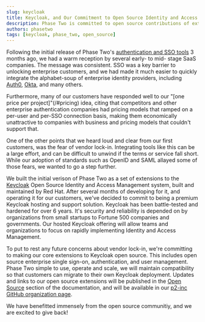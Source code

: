 ```yaml
---
slug: keycloak
title: Keycloak, and Our Commitment to Open Source Identity and Access Management (IAMs) and Open Source Keycloak Extensions
description: Phase Two is committed to open source contributions of extensions to the open source IAMs, Keycloak, for Authentication and Authorization
authors: phasetwo
tags: [keycloak, phase_two, open_source]
---
```


Following the initial release of Phase Two's [authentication and SSO tools](https://phasetwo.io/docs/sso/) 3 months ago, we had a warm reception by several early- to mid- stage SaaS companies. The message was consistent. SSO was a key barrier to unlocking enterprise customers, and we had made it much easier to quickly integrate the alphabet-soup of enterprise identity providers, including [Auth0](https://phasetwo.io/blog/keycloak-vs-auth0-open-source-alternative/), [Okta](https://phasetwo.io/blog/keycloak-vs-okta-open-source-alternative/), and many others.

Furthermore, many of our customers have responded well to our "[one price per project]"(/#pricing) idea, citing that competitors and other enterprise authentication companies had pricing models that ramped on a per-user and per-SSO connection basis, making them economically unattractive to companies with business and pricing models that couldn't support that.

One of the other points that we heard loud and clear from our first customers, was the fear of vendor lock-in. Integrating tools like this can be a large effort, and can be difficult to unwind if the terms or service fall short. While our adoption of standards such as OpenID and SAML allayed some of those fears, we wanted to go a step further.

We built the initial verison of Phase Two as a set of extensions to the [Keycloak](https://www.keycloak.org/) Open Source Identity and Access Management system, built and maintained by Red Hat. After several months of developing for it, and operating it for our customers, we've decided to commit to being a premium Keycloak hosting and support solution. Keycloak has been battle-tested and hardened for over 6 years. It's security and reliability is depended on by organizations from small startups to Fortune 500 companies and governments. Our hosted Keycloak offering will allow teams and organizations to focus on rapidly implementing Identity and Access Management.

To put to rest any future concerns about vendor lock-in, we're committing to making our core extensions to Keycloak open source. This includes open source enterprise single sign-on, authentication, and user management. Phase Two simple to use, operate and scale, we will maintain compatibility so that customers can migrate to their own Keycloak deployment. Updates and links to our open source extensions will be published in the [Open Source](/docs/introduction/open-source) section of the documentation, and will be available in our [p2-inc GitHub organization page](https://github.com/p2-inc).

We have benefitted immensely from the open source communitiy, and we are excited to give back!
